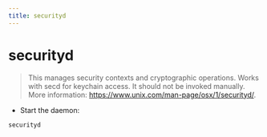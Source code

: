 ```yaml
---
title: securityd
---
```

# securityd

> This manages security contexts and cryptographic operations.
> Works with secd for keychain access.
> It should not be invoked manually.
> More information: <https://www.unix.com/man-page/osx/1/securityd/>.

- Start the daemon:

`securityd`
